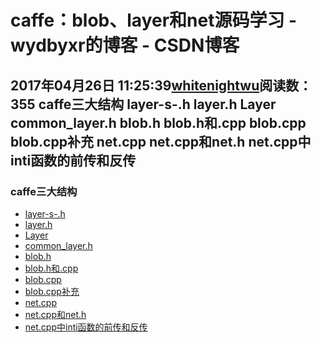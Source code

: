 # caffe：blob、layer和net源码学习 - wydbyxr的博客 - CSDN博客
2017年04月26日 11:25:39[whitenightwu](https://me.csdn.net/wydbyxr)阅读数：355
caffe三大结构
layer-s-.h 
layer.h 
Layer 
common_layer.h 
blob.h 
blob.h和.cpp 
blob.cpp 
blob.cpp补充 
net.cpp 
net.cpp和net.h 
net.cpp中inti函数的前传和反传 
- 
### caffe三大结构
- [layer-s-.h](http://blog.163.com/yuyang_tech/blog/static/2160500832015713105052452/)
- [layer.h](http://www.2cto.com/kf/201611/562393.html)
- [Layer](http://blog.csdn.net/xizero00/article/details/50914471)
- [common_layer.h](http://blog.csdn.net/thy_2014/article/details/52043442)
- [blob.h](http://blog.csdn.net/wjmishuai/article/details/50961471)
- [blob.h和.cpp](http://blog.csdn.net/langb2014/article/details/50987145)
- [blob.cpp](http://blog.csdn.net/qq_16055159/article/details/45099547)
- [blob.cpp补充](http://blog.csdn.net/daska110/article/details/70305889)
- [net.cpp](http://blog.csdn.net/qq_16055159/article/details/45057297)
- [net.cpp和net.h](http://blog.csdn.net/iamzhangzhuping/article/details/50537240)
- [net.cpp中inti函数的前传和反传](http://blog.csdn.net/xizero00/article/details/50974851)
